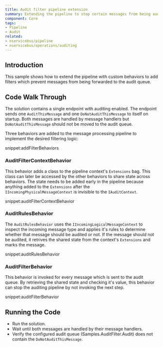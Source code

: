 ```yaml
---
title: Audit filter pipeline extension
summary: Extending the pipeline to stop certain messages from being audited
component: Core
tags:
- Pipeline
- Audit
related:
- nservicebus/pipeline
- nservicebus/operations/auditing
---
```



## Introduction

This sample shows how to extend the pipeline with custom behaviors to add filters which prevent messages from being forwarded to the audit queue.


## Code Walk Through

The solution contains a single endpoint with auditing enabled. The endpoint sends one `AuditThisMessage` and one `DoNotAuditThisMessage` to itself on startup. Both messages are handled by message handlers but `DoNotAuditThisMessage` should not be moved to the audit queue.

Three behaviors are added to the message processing pipeline to implement the desired filtering logic:

snippet:addFilterBehaviors



### AuditFilterContextBehavior

This behavior adds a class to the pipeline context's `Extensions` bag. This class can later be accessed by the other behaviors to share state across behaviors. The state needs to be added early in the pipeline because anything added to the `Extensions` after the `IIncomingPhysicalMessageContext` is invisible to the `IAuditContext`.

snippet:auditFilterContextBehavior


### AuditRulesBehavior

The `AuditRulesBehavior` uses the `IIncomingLogicalMessageContext` to inspect the incoming message type and applies it's rules to determine whether that message should be audited or not. If the message should not be audited, it retrives the shared state from the context's `Extensions` and marks the message.

snippet:auditRulesBehavior


### AuditFilterBehavior

This behavior is invoked for every message which is sent to the audit queue. By retrieving the shared state and checking it's value, this behavior can stop the auditing pipeline by not invoking the next step.

snippet:auditFilterBehavior


## Running the Code

 * Run the solution.
 * Wait until both messages are handled by their message handlers.
 * Verify the configured audit queue (Samples.AuditFilter.Audit) does not contain the `DoNotAuditThisMessage`.
